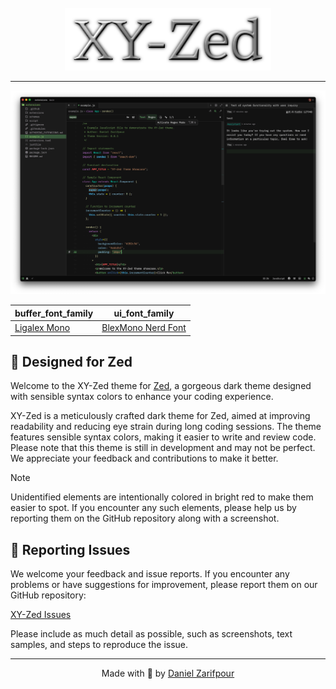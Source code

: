 <div align="center">
  <br>
  <img alt="XY-Zed logo" width="" height="100" src="public/logo.png">
</div>

---

![XY-Zed Theme Showcase](public/screenshots/example.png)

<div align="center">

| buffer_font_family  | ui_font_family  |
|---|---|
| [Ligalex Mono](https://github.com/ToxicFrog/Ligaturizer)  | [BlexMono Nerd Font](https://www.nerdfonts.com/font-downloads)  |

</div>

## 🎯 Designed for Zed

Welcome to the XY-Zed theme for [Zed](https://zed.dev), a gorgeous dark theme designed with sensible syntax colors to enhance your coding experience.

XY-Zed is a meticulously crafted dark theme for Zed, aimed at improving readability and reducing eye strain during long coding sessions. The theme features sensible syntax colors, making it easier to write and review code. Please note that this theme is still in development and may not be perfect. We appreciate your feedback and contributions to make it better.

> [!Note]
> Unidentified elements are intentionally colored in bright red to make them easier to spot. If you encounter any such elements, please help us by reporting them on the GitHub repository along with a screenshot.

## 🚨 Reporting Issues

We welcome your feedback and issue reports. If you encounter any problems or have suggestions for improvement, please report them on our GitHub repository:

[XY-Zed Issues](https://github.com/zarifpour/xy-zed/issues)

Please include as much detail as possible, such as screenshots, text samples, and steps to reproduce the issue.

---

<div align=center>
Made with 💚 by <a href="https://zarifpour.xyz">Daniel Zarifpour</a>
</div>
